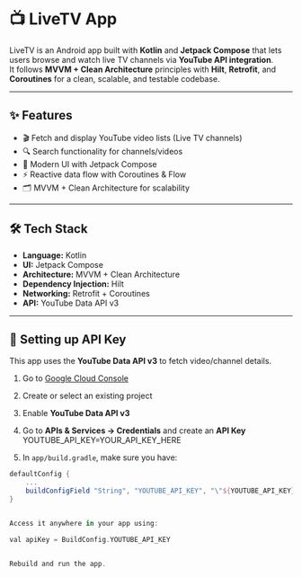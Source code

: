 # 📺 LiveTV App

LiveTV is an Android app built with **Kotlin** and **Jetpack Compose** that lets users browse and watch live TV channels via **YouTube API integration**.  
It follows **MVVM + Clean Architecture** principles with **Hilt**, **Retrofit**, and **Coroutines** for a clean, scalable, and testable codebase.

---

## ✨ Features
- 🎬 Fetch and display YouTube video lists (Live TV channels)
- 🔍 Search functionality for channels/videos
- 📱 Modern UI with Jetpack Compose
- ⚡ Reactive data flow with Coroutines & Flow
- 🗂️ MVVM + Clean Architecture for scalability

---

## 🛠️ Tech Stack
- **Language:** Kotlin  
- **UI:** Jetpack Compose  
- **Architecture:** MVVM + Clean Architecture  
- **Dependency Injection:** Hilt  
- **Networking:** Retrofit + Coroutines  
- **API:** YouTube Data API v3  

---

## 🔑 Setting up API Key
This app uses the **YouTube Data API v3** to fetch video/channel details.

1. Go to [Google Cloud Console](https://console.cloud.google.com/)
2. Create or select an existing project
3. Enable **YouTube Data API v3**
4. Go to **APIs & Services → Credentials** and create an **API Key**
YOUTUBE_API_KEY=YOUR_API_KEY_HERE

5. In `app/build.gradle`, make sure you have:
```gradle
defaultConfig {
    ...
    buildConfigField "String", "YOUTUBE_API_KEY", "\"${YOUTUBE_API_KEY}\""
}


Access it anywhere in your app using:

val apiKey = BuildConfig.YOUTUBE_API_KEY


Rebuild and run the app.
